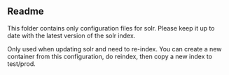 ## Readme

This folder contains only configuration files for solr. Please keep it up to date with the latest version of the solr index.

Only used when updating solr and need to re-index. You can create a new container from this configuration, do reindex, then copy a new index to test/prod.
